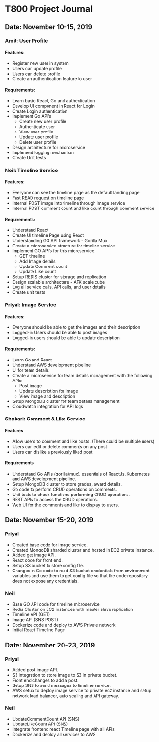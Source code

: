 # T800 Project Journal

## Date: November 10-15, 2019

### Amit: User Profile

#### Features:

- Register new user in system
- Users can update profile
- Users can delete profile
- Create an authentication feature to user

#### Requirements:

- Learn basic React, Go and authentication
- Develop UI component in React for Login.
- Create Login authentication
- Implement Go API’s
  - Create new user profile
  - Authenticate user
  - View user profile
  - Update user profile
  - Delete user profile
- Design architecture for microservice
- Implement logging mechanism
- Create Unit tests

### Neil: Timeline Service

#### Features:

- Everyone can see the timeline page as the default landing page
- Fast READ request on timeline page
- Internal POST image into timeline through Image service
- Internal POST comment count and like count through comment service

#### Requirements:

- Understand React
- Create UI timeline Page using React
- Understanding GO API framework - Gorilla Mux
- Create a microservice structure for timeline service
- Implement GO API’s for this microservice:
  - GET timeline
  - Add Image details
  - Update Comment count
  - Update Like count
- Setup REDIS cluster for storage and replication
- Design scalable architecture - AFK scale cube
- Log all service calls, API calls, and user details
- Create unit tests

### Priyal: Image Service

#### Features:

- Everyone should be able to get the images and their description
- Logged-in Users should be able to post images
- Logged-in users should be able to update description

#### Requirements:

- Learn Go and React
- Understand AWS development pipeline
- UI for team details
- Create a microservice for team details management with the following APIs:
  - Post image
  - Update description for image
  - View image and description
- Setup MongoDB cluster for team details management
- Cloudwatch integration for API logs

### Shabari: Comment & Like Service

#### Features

- Allow users to comment and like posts. (There could be multiple users)
- Users can edit or delete comments on any post
- Users can dislike a previously liked post


#### Requirements

- Understand Go APIs (gorilla/mux), essentials of ReactJs, Kubernetes and AWS development pipeline.
- Setup MongoDB cluster to store grades, award details.
- Go code to perform CRUD operations on comments.
- Unit tests to check functions performing CRUD operations.
- REST APIs to access the CRUD operations.
- Web UI for the comments and like to display to users.

## Date: November 15-20, 2019

### Priyal
- Created base code for image service.
- Created MongoDB sharded cluster and hosted in EC2 private instance.
- Added get image API.
- React code for front end.
- Setup S3 bucket to store config file.
- Changes in Go code to read S3 bucket credentials from environment variables and use them to get config file so that the code repository does not expose any credentials.

### Neil 
- Base GO API code for timeline microservice
- Redis Cluster on EC2 instances with master slave replication
- Timeline API (GET)
- Image API (SNS POST) 
- Dockerize code and deploy to AWS Private network
- Initial React Timeline Page


## Date: November 20-23, 2019

### Priyal
- Added post image API.
- S3 integration to store image to S3 in private bucket.
- Front end changes to add a post.
- Setup SNS to send messages to timeline service.
- AWS setup to deploy image service to private ec2 instance and setup network load balancer, auto scaling and API gateway.


### Neil
- UpdateCommentCount API (SNS)
- UpdateLikeCount API (SNS)
- Integrate frontend react Timeline page with all APIs
- Dockerize and deploy all services to AWS


